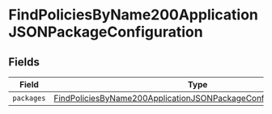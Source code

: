 # FindPoliciesByName200ApplicationJSONPackageConfiguration


## Fields

| Field                                                                                                                                                             | Type                                                                                                                                                              | Required                                                                                                                                                          | Description                                                                                                                                                       |
| ----------------------------------------------------------------------------------------------------------------------------------------------------------------- | ----------------------------------------------------------------------------------------------------------------------------------------------------------------- | ----------------------------------------------------------------------------------------------------------------------------------------------------------------- | ----------------------------------------------------------------------------------------------------------------------------------------------------------------- |
| `packages`                                                                                                                                                        | [FindPoliciesByName200ApplicationJSONPackageConfigurationPackages](../../models/operations/findpoliciesbyname200applicationjsonpackageconfigurationpackages.md)[] | :heavy_minus_sign:                                                                                                                                                | N/A                                                                                                                                                               |